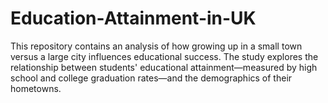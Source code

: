 # Education-Attainment-in-UK
This repository contains an analysis of how growing up in a small town versus a large city influences educational success. The study explores the relationship between students' educational attainment—measured by high school and college graduation rates—and the demographics of their hometowns.
